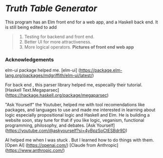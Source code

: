 # *Truth Table Generator* 
This program has an Elm front end for a web app, and a Haskell back end. 
It is still being edited to add 
> 1. Testing for backend and front end. 
> 2. Better UI for more attractiveness. 
> 3. More logical operators. 
 **Pictures of front end web app** 

### Acknowledgements
elm-ui package helped me.
[elm-ui] (https://package.elm-lang.org/packages/mdgriffith/elm-ui/latest/)

For back end , this parser library helped me, especailly their tutorial. 
[Haskell Text.Megaparsec] (https://hackage.haskell.org/package/megaparsec)

"Ask Yourself" the Youtuber, helped me with tool recomendations like packages, and languages to use
and made me interested in learning about logic especially propositional logic 
and Haskell and Elm. He is building a website soon, stay tune for that if you like 
logic, veganism, functional programming, philosophy, and debates. 
[Ask Yourself] (https://youtube.com/@askyourself?si=4yBpzSoCtESBdr9D) 


AI helped me when I was stuck . 
But I learned how to do things with them. 
[Open AI] (https://openai.com/) 
[Claude from Anthropic] (https://www.anthropic.com/)
